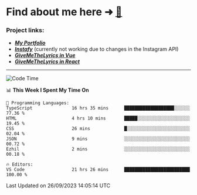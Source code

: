 # Find about me here ➜ [🧑](https://pauabella.dev)

### Project links:
- ***[My Portfolio](https://pauabella.dev)***
- ***[Instafy](https://instafy.me)*** (currently not working due to changes in the Instagram API)
- ***[GiveMeTheLyrics in Vue](https://lyrics.pauabella.dev)***
- ***[GiveMeTheLyrics in React](https://pauabella.dev/GiveMeTheLyrics)***

---
<!--START_SECTION:waka-->
![Code Time](http://img.shields.io/badge/Code%20Time-2%2C488%20hrs%2043%20mins-blue)

📊 **This Week I Spent My Time On** 

```text
💬 Programming Languages: 
TypeScript               16 hrs 35 mins      ███████████████████░░░░░░   77.36 % 
HTML                     4 hrs 10 mins       █████░░░░░░░░░░░░░░░░░░░░   19.45 % 
CSS                      26 mins             █░░░░░░░░░░░░░░░░░░░░░░░░   02.04 % 
JSON                     9 mins              ░░░░░░░░░░░░░░░░░░░░░░░░░   00.72 % 
Ezhil                    2 mins              ░░░░░░░░░░░░░░░░░░░░░░░░░   00.18 % 

🔥 Editors: 
VS Code                  21 hrs 26 mins      █████████████████████████   100.00 % 
```


 Last Updated on 26/09/2023 14:05:14 UTC
<!--END_SECTION:waka-->
